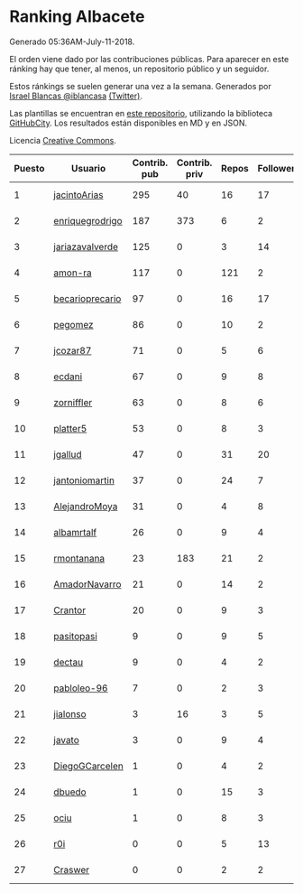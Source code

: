 # Ranking Albacete

Generado 05:36AM-July-11-2018.

El orden viene dado por las contribuciones públicas. Para aparecer en este ránking hay que tener, al menos, un repositorio público y un seguidor.

Estos ránkings se suelen generar una vez a la semana. Generados por [Israel Blancas @iblancasa](https://github.com/iblancasa/) [(Twitter)](https://twitter.com/iblancasa).

Las plantillas se encuentran en [este repositorio](https://github.com/iblancasa/GH-Spanish-Ranking), utilizando la biblioteca [GitHubCity](https://github.com/iblancasa/GitHubCity). Los resultados están disponibles en MD y en JSON.

Licencia [Creative Commons](https://creativecommons.org/licenses/by/4.0/).

| Puesto   |  Usuario  | Contrib. pub | Contrib. priv |Repos| Followers | Desde |  Avatar  |
|----------|-----------|--------------|---------------|-----|-----------|-------|----------|
|1|[jacintoArias](https://github.com/jacintoArias)|295|40|16|17|2014-05-07|![jacintoArias]()|
|2|[enriquegrodrigo](https://github.com/enriquegrodrigo)|187|373|6|2|2014-01-17|![enriquegrodrigo]()|
|3|[jariazavalverde](https://github.com/jariazavalverde)|125|0|3|14|2013-07-20|![jariazavalverde]()|
|4|[amon-ra](https://github.com/amon-ra)|117|0|121|2|2011-09-14|![amon-ra]()|
|5|[becarioprecario](https://github.com/becarioprecario)|97|0|16|17|2014-04-20|![becarioprecario]()|
|6|[pegomez](https://github.com/pegomez)|86|0|10|2|2015-05-02|![pegomez]()|
|7|[jcozar87](https://github.com/jcozar87)|71|0|5|6|2014-11-12|![jcozar87]()|
|8|[ecdani](https://github.com/ecdani)|67|0|9|8|2013-04-20|![ecdani]()|
|9|[zorniffler](https://github.com/zorniffler)|63|0|8|6|2016-06-09|![zorniffler]()|
|10|[platter5](https://github.com/platter5)|53|0|8|3|2017-06-13|![platter5]()|
|11|[jgallud](https://github.com/jgallud)|47|0|31|20|2013-09-02|![jgallud]()|
|12|[jantoniomartin](https://github.com/jantoniomartin)|37|0|24|7|2010-10-14|![jantoniomartin]()|
|13|[AlejandroMoya](https://github.com/AlejandroMoya)|31|0|4|8|2016-10-11|![AlejandroMoya]()|
|14|[albamrtalf](https://github.com/albamrtalf)|26|0|9|4|2015-11-30|![albamrtalf]()|
|15|[rmontanana](https://github.com/rmontanana)|23|183|21|2|2012-02-12|![rmontanana]()|
|16|[AmadorNavarro](https://github.com/AmadorNavarro)|21|0|14|2|2012-11-12|![AmadorNavarro]()|
|17|[Crantor](https://github.com/Crantor)|20|0|9|3|2015-10-11|![Crantor]()|
|18|[pasitopasi](https://github.com/pasitopasi)|9|0|9|5|2017-02-27|![pasitopasi]()|
|19|[dectau](https://github.com/dectau)|9|0|4|2|2018-04-16|![dectau]()|
|20|[pabloleo-96](https://github.com/pabloleo-96)|7|0|2|3|2016-11-03|![pabloleo-96]()|
|21|[jialonso](https://github.com/jialonso)|3|16|3|5|2014-10-12|![jialonso]()|
|22|[javato](https://github.com/javato)|3|0|9|4|2014-09-21|![javato]()|
|23|[DiegoGCarcelen](https://github.com/DiegoGCarcelen)|1|0|4|2|2014-09-23|![DiegoGCarcelen]()|
|24|[dbuedo](https://github.com/dbuedo)|1|0|15|3|2013-08-17|![dbuedo]()|
|25|[ociu](https://github.com/ociu)|1|0|8|3|2013-04-17|![ociu]()|
|26|[r0i](https://github.com/r0i)|0|0|5|13|2013-09-14|![r0i]()|
|27|[Craswer](https://github.com/Craswer)|0|0|2|2|2011-05-21|![Craswer]()|
